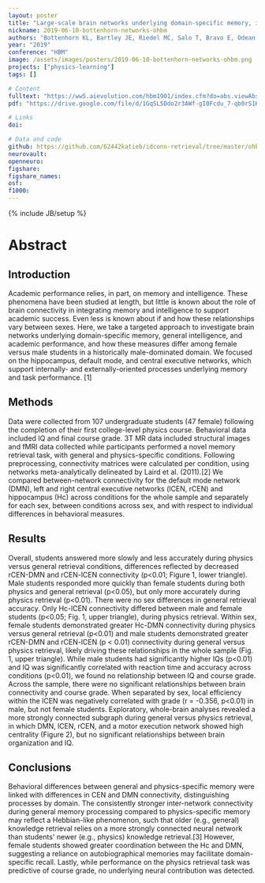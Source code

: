 ```yaml
---
layout: poster
title: "Large-scale brain networks underlying domain-specific memory, intelligence, and academic performance"
nickname: 2019-06-10-bottenhorn-networks-ohbm
authors: "Bottenhorn KL, Bartley JE, Riedel MC, Salo T, Bravo E, Odean R, Nazareth A, Laird R, Pruden S, Sutherland MT, Brewe E, Laird AR"
year: "2019"
conference: "HBM"
image: /assets/images/posters/2019-06-10-bottenhorn-networks-ohbm.png
projects: ["physics-learning"]
tags: []

# Content
fulltext: "https://ww5.aievolution.com/hbm1901/index.cfm?do=abs.viewAbs&abs=4423"
pdf: "https://drive.google.com/file/d/1GqSL5Ddo2r3AWf-gI0Fcdu_7-qb0rS1K/view?usp=sharing"

# Links
doi:

# Data and code
github: https://github.com/62442katieb/idconn-retrieval/tree/master/ohbm2019
neurovault:
openneuro:
figshare:
figshare_names:
osf:
f1000:
---
```

{% include JB/setup %}

# Abstract

## Introduction

Academic performance relies, in part, on memory and intelligence. These phenomena have been studied at length, but little is known about the role of brain connectivity in integrating memory and intelligence to support academic success. Even less is known about if and how these relationships vary between sexes. Here, we take a targeted approach to investigate brain networks underlying domain-specific memory, general intelligence, and academic performance, and how these measures differ among female versus male students in a historically male-dominated domain. We focused on the hippocampus, default mode, and central executive networks, which support internally- and externally-oriented processes underlying memory and task performance. [1]

## Methods

Data were collected from 107 undergraduate students (47 female) following the completion of their first college-level physics course. Behavioral data included IQ and final course grade. 3T MR data included structural images and fMRI data collected while participants performed a novel memory retrieval task, with general and physics-specific conditions. Following preprocessing, connectivity matrices were calculated per condition, using networks meta-analytically delineated by Laird et al. (2011).[2] We compared between-network connectivity for the default mode network (DMN), left and right central executive networks (lCEN, rCEN) and hippocampus (Hc) across conditions for the whole sample and separately for each sex, between conditions across sex, and with respect to individual differences in behavioral measures.

## Results

Overall, students answered more slowly and less accurately during physics versus general retrieval conditions, differences reflected by decreased rCEN-DMN and rCEN-lCEN connectivity (p<0.01; Figure 1, lower triangle). Male students responded more quickly than female students during both physics and general retrieval (p<0.05), but only more accurately during physics retrieval (p<0.01). There were no sex differences in general retrieval accuracy. Only Hc-lCEN connectivity differed between male and female students (p<0.05; Fig. 1, upper triangle), during physics retrieval. Within sex, female students demonstrated greater Hc-DMN connectivity during physics versus general retrieval (p<0.01) and male students demonstrated greater rCEN-DMN and rCEN-lCEN (p < 0.01) connectivity during general versus physics retrieval, likely driving these relationships in the whole sample (Fig. 1, upper triangle). While male students had significantly higher IQs (p<0.01) and IQ was significantly correlated with reaction time and accuracy across conditions (p<0.01), we found no relationship between IQ and course grade. Across the sample, there were no significant relationships between brain connectivity and course grade. When separated by sex, local efficiency within the lCEN was negatively correlated with grade (r = -0.356, p<0.01) in male, but not female students. Exploratory, whole-brain analyses revealed a more strongly connected subgraph during general versus physics retrieval, in which DMN, lCEN, rCEN, and a motor execution network showed high centrality (Figure 2), but no significant relationships between brain organization and IQ.

## Conclusions

Behavioral differences between general and physics-specific memory were linked with differences in CEN and DMN connectivity, distinguishing processes by domain. The consistently stronger inter-network connectivity during general memory processing compared to physics-specific memory may reflect a Hebbian-like phenomenon, such that older (e.g., general) knowledge retrieval relies on a more strongly connected neural network than students' newer (e.g., physics) knowledge retrieval.[3] However, female students showed greater coordination between the Hc and DMN, suggesting a reliance on autobiographical memories may facilitate domain-specific recall. Lastly, while performance on the physics retrieval task was predictive of course grade, no underlying neural contribution was detected.
